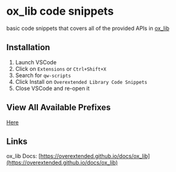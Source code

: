 # ox_lib code snippets

basic code snippets that covers all of the provided APIs in [ox_lib](https://github.com/overextended/ox_lib)

## Installation

1. Launch VSCode
2. Click on `Extensions` or `Ctrl+Shift+X`
3. Search for `qw-scripts`
4. Click Install on `Overextended Library Code Snippets`
5. Close VSCode and re-open it

## View All Available Prefixes

[Here](./docs/prefixes.md)

## Links

ox_lib Docs: [https://overextended.github.io/docs/ox_lib](https://overextended.github.io/docs/ox_lib)
